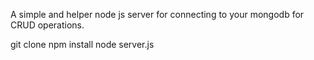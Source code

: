 A simple and helper node js server for connecting to your mongodb for CRUD operations.

git clone
npm install
node server.js